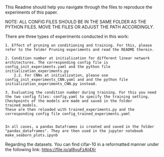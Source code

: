 This Readme should help you navigate through the files to reproduce the experiments of this paper.


NOTE: ALL CONFIG FILES SHOULD BE IN THE SAME FOLDER AS THE PYTHON FILES. MOVE THE FILES OR ADJUST THE PATH ACCORDINGLY.

There are three types of experiments conducted in this work:

	1. Effect of pruning on conditioning and training. For this, please refer to the folder Pruning experiments and read the README therein.
	
	2. Condition number at initialization for different linear network architectures. The corresponding config file is config_init_experiments.yaml and the python file initialization_experiments.py
		2.2. For CNNs at initialization, please use config_init_experiments_CNN.yaml and and the python file initialization_experiments_CNN.py instead.
		
	3. Evaluating the condition number during training. For this you need the two config files: config.yaml to specify the training setting. Checkpoints of the models are made and saved in the folder trained_models. 
	These are then reloaded with trained_experiments.py and the corresponding config file config_trained_experiments.yaml
	
	
	In all cases, a pandas Dataframes is created and saved in the folder "pandas_dataframes". They are then used in the jupyter notebook make_seaborn_plots.ipynb
	
Regarding the datasets. You can find cifar-10 in a reformatted manner under the following link: https://file.io/al8yuFzAI4Xr
